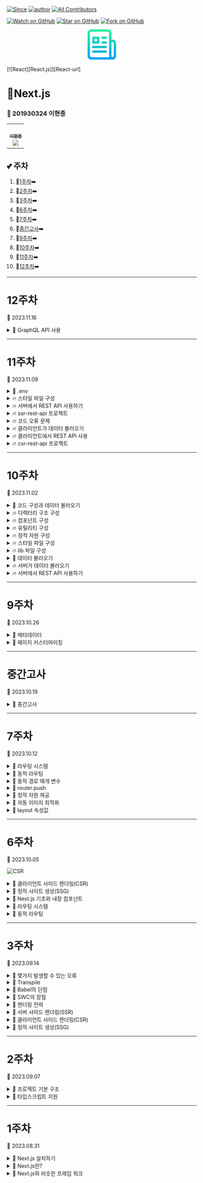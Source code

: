 [![Since](https://img.shields.io/badge/since-2023.08.31-333333.svg?style=flat-square)](https://github.com/Brem0827/Tech-Stack)
[![author](https://img.shields.io/badge/author-Brem0827-0066FF.svg?style=flat-square)](https://github.com/Brem0827/Tech-Stack)
[![All Contributors](https://img.shields.io/badge/all_contributors-2-orange.svg?style=flat-square)](#Tech-Stack)

[![Watch on GitHub](https://img.shields.io/github/watchers/Brem0827/Tech-Stack.svg?style=social)](https://github.com/Brem0827/Tech-Stack/watchers)
[![Star on GitHub](https://img.shields.io/github/stars/Brem0827/Tech-Stack.svg?style=social)](https://github.com/Brem0827/Tech-Stack/stargazers)
[![Fork on GitHub](https://img.shields.io/github/forks/Brem0827/Tech-Stack.svg?style=social)](https://github.com/Brem0827/Tech-Stack/network/members)

<div align="center">
  <a href="https://github.com/othneildrew/Best-README-Template">
    <img src="./image/logo.png" alt="Logo" width="80" height="80">
  </a>
</div>

[![React][React.js]][React-url]

# 🏃Next.js
### 📔 201930324 이현종

<table align="center">
    <tr>
        <td align="center">
	    <a href="https://github.com/Brem0827">
	    	<img src="https://avatars.githubusercontent.com/u/62270266?v=4?s=100" width="100px;" alt=""/>
				<br/>
					<sub>
					<b>이현종</b>
				<br/>
	    	<img src="https://us-central1-progress-markdown.cloudfunctions.net/progress/100"/>
	        </sub>
	    </a>
	</td>
    </tr>
</table>

💕 주차
---
1. 💭[1주차](#1주차)➡️
2. 💭[2주차](#2주차)➡️
3. 💭[3주차](#3주차)➡️
4. 💭[6주차](#6주차)➡️
5. 💭[7주차](#7주차)➡️
6. 💭[중간고사](#중간고사)➡️
7. 💭[9주차](#9주차)➡️
8. 💭[10주차](#10주차)➡️
9. 💭[11주차](#11주차)➡️
10. 💭[12주차](#12주차)➡️

---
# 12주차

🔋 2023.11.16

<details><summary>💬 GraphQL API 사용 </summary>

- GraphQL은 API에서 사용할 수 있는 질의 언어로, REST나 SOAP 같은 방식과는 다른 새로운 관점으로 API 데이터를 다룹니다.

- GraphQL을 사용하면 꼭 필요한 데이터만 불러오도록 지정할 수 있으며 한 번의 요청으로 여러 곳의 데이터를 불러올 수 있습니다.

- 사용할 데이터에 대해 정적이면서도 강력한 타입 시스템을 제공하는 등 여러 가지 장점을 지니고 있습니다.

</details>

---
# 11주차

🔋 2023.11.09

<details><summary>💬 .env </summary>

- .env 파일은 절대 커밋하면 안 됩니다.

- .env 파일에는 중요한 개인 정보가 들어있는 경우가 많기 때문에 버전 관리 시스템 등에 이 파일을 업로드 하지 않아야 합니다.

- 특정 파일이 시스템에 업로드되지 않도록 관리해주는 .gitignore .dockerignore과 같은 파일을 통해 중요한 파일이 배포되거나 커밋되지 않도록 미리 설정해두기 바랍니다.

</details>

<details><summary>🔥 스타일 파일 구성 </summary>

- 스타일 파일은 앱에서 어떤 스타일 관련 기술을 사용하는가에 따라 구성이 달라집니다.

- Emotion, styled-components, JSS와 같은 CSS-in-JS 프레임워크의 경우 컴포넌트별로 스타일 파일을 만듭니다.

- 이렇게 하면 스타일 변경도 쉽습니다.

- 만일 컬러 팔레트, 테마, 미디어 쿼리와 같은 공통 스타일의 경우는 styles/ 디렉토리를 사용합니다.

</details>

<details><summary>🔥 서버에서 REST API 사용하기 </summary>

- REST API를 호출할 때는 퍼블릭 API를 호출할 것인지 아니면 프라이빗 API를 호출할 것 인지를 먼저 알아야 합니다.

- Public API는 어떤 인증이나 권한도 필요 없으며, 누구나 호출할 수 있습니다.

- Private API는 호출 전 반드시 인증과 권한 검사 과정을 거쳐야 합니다.

- 이 밖에 API들도 어떻게 인증과 권한 검사 과정을 거치는지 반드시 확인해야 합니다.

</details>

<details><summary>🔥 ssr-rest-api 프로젝트 </summary>

- Axios 패키지를 추가

- Public API를 호출하여 몇몇 상용자의 이름과 ID를 표시

- 사용자의 이름을 클릭하면 세부 페이지로 이동해서 사용자 정보를 자세히 볼 수 있도록 만듭니다.

- page/indes.js 페이지를 97페이지의 코드처럼 수정합니다.

</details>

<details><summary>🔥 코드 오류 문제 </summary>

- 98페이지까지 코딩을 해도 오류가 나는이유는 몇가지 작업을 더 해줘야 하는데, 교재에 설명이 빠져 있었습니다.

- 사용자 상세 페이지는 pages/users/[username].js 파일을 만들고, 사용자 데이터를 불러오도록 만듭니다.

- 사용자 데이터는 https://localhost:3000/api/04/users/[username]으로 가져올 수 있는데, 여기서 [username]은 가져올 사용자 이름이 있는 경로 매개변수 입니다.

</details>

<details><summary>🔥 클라이언트가 데이터 불러오기 </summary>

- 동적 웹 애플리케이션에서는 클라이언트가 데이터를 불러오는경우가 많습니다.

- 그러나 서버가 데이터를 불러오는 것이 좀 더 안전합니다.

- API 엔드포인트 주소, 매개변수 값, HTTP 헤더, 인증 토큰 값 등 중요한 정보가 외부에 노출되지 않기 때문입니다.

* 브라우저에서 HTTP요청을 보낼 때는 반드시 다음 사항을 지켜야 합니다,

- 믿을 수 있는 곳에만 HTTP요청을 보내야 합니다.

- SSL 인증서를 통해 안전하게 접근할 수 있는 곳의 HTTP API만 사용해야 합니다.

- 브라우저에서 원격 데이터베이스에 직접 연결해서는 안 됩니다.

</details>


<details><summary>🔥 클라이언트에서 REST API 사용 </summary>

- getServerSideProps나 getStaticProps 함수 내에서 REST API를 호출하면 서버가 데이터를 가져오지만, 그 외의 컴포넌트 내에서 데이터를 불러오는 작업은 클라이언트가 실행합니다.

- 클라이언트는 주로 두 가지 시점에 데이터를 불러옵니다.

- 바로 컴포넌트가 마운트 된 후와 특정 이벤트가 발생한 후 입니다.

</details>

<details><summary>🔥 csr-rest-api 프로젝트 </summary>

- 새로운 Next를 만들어 클라이언트가 API를 호출하도록 변경합니다.

- pages/index.js파일을 105페이지 코드와 같이 수정합니다.

- 서버에서 API를 호출할 때와 다른 부분

1. 첫 번째: return 안을 보면 'Loading uses...'문자열만 가지고 있습니다.

- HomePage 컴포넌트의 초기 상태 입니다.

2. 두 번째: 리액트 하이드레이션이 일어난 후에야 사용자 목록을 볼 수 있습니다.

- 클라이언트는 컴포넌트가 마운트된 후에 브라우저의 fetch API를 사용해서 HTTP 요청을 보냅니다.

- 사용자 상세 페이지를 다음 순서대로 만들어 봅니다.

- pages/users/[username].js 파일생성 -> getServerSideProps 함수 만들기 -> 경로 매개변수[username]과 .env 인증 토큰 값 가져오기

* 이 코드의 문제점

1. 교차 출처 리소스 공유(CORS)는 브라우저에서 제공하는 보안 기능으로, 서로 다른 도메인에 API 요청을 보낼 때 발생할 수 있는 여러 가지 보안 위험을 제어합니다. -> 서버에서 데이터를 불러오는 경우 이런 문제는 발생하지 않습니다.

- 지금은 로컬에서 실행되기 때문에 CORS문제가 발생하지 않는 것 입니다.

- 원격 서버에서 데이터를 가져오는 경우 CORS 문제가 쉽게 발생합니다.

2. 클라이언트에서 인증 토큰을 노출한다는 점 입니다.

- Network 탭을 보면 특정 엔드포인트로 보낸 HTTP 요청을 볼 수 있습니다.

- 이 요청의 헤더를 보면 평문으로된 인증 토큰 값을 확인할 수 있습니다.

</details>

---
# 10주차

🔋 2023.11.02

<details><summary>💬 코드 구성과 데이터 불러오기 </summary>

- 아토믹 디자인 원칙에 따른 컴포넌트 구성

- 유틸리티 구성

- 정적 자원 구성

- 스타일 파일 구성

- lib 파일 구성

- 서버에서 REST API를 사용하는 방법

- 클라이언트에서 REST API를 사용하는 방법

- 클라이언트 및 서버에서 Apollo를 이용하여 GraphQL API를 사용하는 방법

</details>

<details><summary>🔥 디렉터리 구조 구성 </summary>

- Next.js에서는 특정 파일과 디렉터리가 지정된 위치에 있어야 합니다.

- _app.js나 _document.js 파일, pages/와 public/ 디렉터리 등이 그렇습니다.

- node_modules/: Next.js 프로젝트의 의존성 패키지를 설치하는 디렉터리

- pages/: 웹 애플리케이션의 페이지 파일을 저장하고 라우팅 시스템을 만드는 디렉터리

- public/: 컴파일된 CSS 및 자바스크립트 파일, 이미지, 아이콘 등의 정적 자원을 저장하고 제공하는 디렉터리

- styles/: 스타일링 포맷(CSS, SASS, LESS 등)과 관계없이 스타일링 모듈을 저장하는 디렉터리

</details>

<details><summary>🔥 컴포넌트 구성 </summary>

- 컴포넌트들을 세 가지로 분류하고 각 컴포넌트와 관련된 스타일 및 테스트 파일을 같은 곳에 두어야 합니다.

- 코드를 더 효율적으로 구성하기 위해 아토믹 디자인 원칙에 따라 각 컴포넌트를 서로 다른 수준의 디렉터리에 둡니다.

- 여기서는 컴포넌트를 다음과 같이 네 가지 종류로 나눕니다.

# atoms

- 코드에서 사용되는 가장 기본적인 컴포넌트들 입니다.

- button, input, p와 같은 표준 HTML 요소를 감싸는 용도로 사용되거나, 애니메이션 또는 컬러 팔레트 등과 같은 용도로 사용되는 컴포넌트를 이곳에 저장합니다.

# molecules

- atoms에 속한 컴포넌트 여러 개를 조합하여 좀 더 복잡한 구조를 만드는 컴포넌트들입니다.

- 유틸리티 기능들은 많이 사용되지 않습니다.

# organisms

- molecules와 atoms를 섞어서 더 복잡한 구조의 컴포넌트를 만듭니다.

# templates

- 일종의 페이지 스켈레톤으로, 어디에 organisms, atom, molecules를 배치할지 결정해서 사용자가 접근할 수 있는 페이지를 만듭니다.

</details>

<details><summary>🔥 유틸리티 구성 </summary>

- 컴포넌트를 만들지 않는 코드 파일도 있습니다.

- 이런 파일을 흔히 유틸리티 스크립트라고 하며, 다양한 목적으로 사용할 수 있습니다.

- 유틸리티 함수는 utility/ 디렉터리 아래에 저장하고, 함수 각각을 목적에 맞게 서로 다른 파일로 구분하는 것이 좋습니다.

- 유틸리티 함수들을 각각의 목적에 맞게 서로 다른 파일로 구분할 수 잇습니다.

- 이렇게 하면 개발할 때 필요한 유틸리티 함수를 불러와서 사용하기도 쉽습니다.

</details>

<details><summary>🔥 정적 자원 구성 </summary>

- Next.js에서는 정적 파일을 쉽게 제공할 수 있습니다.

- 제공할 파일을 public/ 디렉터리 아래에 두면 나머지는 프레임워크가 알아서 해주기 때문입니다.

- icons/ 디렉터리는 주로 웹 앱 매니페스트 아이콘을 제공할 용도로 사용됩니다.

- 웹 앱 매니페스트는 JSON 파일로, 앱의 이름이나 모바일 기기에 앱을 설치할 때 표시할 아이콘과 같이 프로그레시브 웹 앱에 관한 유용한 정보를 가지고 있습니다.

- 일반적인 웹 사이트에서는 다음과 같은 정적 자원을 사용합니다.

* 이미지

* 컴파일한 자바스크립트 파일

* 컴파일한 CSS 파일

* 아이콘(favicon 및 웹 앱 아이콘)

* manifest.json, robot.txt등의 정적 파일

</details>

<details><summary>🔥 스타일 파일 구성 </summary>

- 스타일 파일은 Next.js 애플리케이션에서 어떤 스타일 관련 기술을 사용하는가에 따라 그 구성이 달라집니다.

- CSS-in-JS 프레임워크의 경우 컴포넌트별로 스타일 파일을 만듭니다. 그래서 스타일을 변경하기도 쉽습니다.

</details>

<details><summary>🔥 lib 파일 구성 </summary>

- lib 파일은 서드파티 라이브러리를 감싸는 스크립트를 지칭하는 말입니다.

- 유틸리티 스크립트는 범용이기 때문에 컴포넌트나 라이브러리에서 가져다 쓸 수 있지만 lib 파일은 특정 라이브러리에 특화된 것입니다.

</details>

<details><summary>💬 데이터 불러오기 </summary>

- Next.js에서는 클라이언트와 서버 모두에서 데이터를 불러올 수 있습니다.

- 서버는 두 가지 상황에서 데이터를 불러올 수 있습니다.

- 정적 페이지를 만들 때 getStaticProps 함수를 사용해서 빌드 시점에 데이터를 불러올 수 있으며 서버가 페이지를 렌더링할때 getServerSideProps를 통해 실행 도중 데이터를 불러올 수도 있습니다.

- 애플리케이션은 데이터베이스, 검색 엔진, 외부 API, 파일시스템 등과 같이 수많은 외부 소스에서 데이터를 가져올 수 있습니다.

</details>

<details><summary>🔥 서버가 데이터 불러오기 </summary>

- Next.js에서는 서버가 내장 getStaticProps와 getServerSideProps 함수를 사용해서 데이터를 불러올 수 있습니다.

- Node.js는 웹 브라우저와 달리 자바스크립트 fetch API를 제공하지 않기 때문에 서버에서는 두 가지 방법으로 HTTP 요청을 만들고 처리할 수 있습니다.

- Node.js의 내장 HTTP 라이브러리를 사용할 수 있습니다.

- HTTP 클라이언트 라이브러리를 사용할 수 있습니다.

</details>

<details><summary>🔥 서버에서 REST API 사용하기 </summary>

- REST API를 호출할 때는 퍼블릭 API를 호출할 것인지 아니면 프라이빗 API를 호출할 것 인지를 먼저 알아야 합니다.

</details>

---
# 9주차

🔋 2023.10.26

<details><summary>💬 메타데이터 </summary>

- 페이스북의 오픈 그래프처럼 공유 자료를 카드 형태로 보내려면 몇가지 메타데이터를 추가해야 합니다.

- Next.js에서는 내장 Head 컴포넌트를 제공하여 이런 메타 데이터를 쉽게 다를 수 있습니다.

- 어떤 컴포넌트에서든 HTML 페이지의 <Head> 내부 데이터를 변경, 추가, 삭제 할 수 있습니다.

</details>

<details><summary>💬 페이지 커스터마이징 </summary>

- HTML을 클라이언트에 보내기 전에 특정 작업을 처리해야 하는 경우는 pages/ 디렉토리 안에 있는 _app.js와 _document.js 페이지를 이용합니다.

## _app.js

## _document.js

- Next 페이지에서는 <html>, <head>, <body>와 같은 기본적인 HTML 태그를 정의 할 필요가 없습니다.

- Head 컴포넌트에서 이 태그를 제공하고 있습니다.

- pages/_document.js 파일로 기능을 확장할 수 있습니다.

- NextScript는 리액트 하이드레이션과 같은 작업을 처리할 수 있는 커스텀 스크립트가 위치하는 곳 입니다.

- document.js는 페이지를 수정할 때 이 네가지를 반드시 불러와야 합니다.

</details>


---
# 중간고사

🔋 2023.10.19

<details><summary>💬 중간고사 </summary>

- 50분동안 시험 (1~2반 동시 시험)

- ChatGPT & 메신저 금지 (F처리)

- 코드 동작 하지않아도 작성 (부분점수 O)

- 오류 발생시 어떤 오류가 나는지 작성 및 해결방안 작성 (가점 O)

- 주석 작성 (가점 O)

- 배운 내용 중 출제

- 리액트 응용 가능성 다수

</details>

---
# 7주차

🔋 2023.10.12

<details><summary>💬 라우팅 시스템 </summary>

- React의 React Router, Reach Router 등은 클라이언트 라우팅만 구현할 수 있습니다.

- Next는 파일시스템 기반 페이지와 라우팅을 합니다.

- 페이지는 /pages 디렉토리 안의 *.js *.jsx *.ts *.tsx 파일에서 export한 React 컴포넌트 입니다.

* 일반적인 경로

- pages/index.js
-> localhost:3000/

- pages/blog/index.js
-> localhost:3000/blog

* 중첩라우팅

- pages/blog/first-post.js
-> localhost:3000/blog/first-post

- pages/dashboard/settings/username.js
-> localhost:3000/dashboard/settings/username

</details>

<details><summary>💬 동적 라우팅 </summary>

- /pages/posts/[slug].js 파일을 생성하고 다음과 같이 useRouter를 사용하면 파라미터를 사용할 수 있습니다.

- 대괄호는 반드시 사용해야 하고, slug는 pid, category 등 원하는 것을 넣으면 됩니다.

- useRouter 훅을 통해 해당 router 정보를 불러오거나, router.query 내에 설정한 변수와 변수 값을 확인 할 수있습니다.

- 동적인 라우팅 규칙을 만들려면 [slug].js 파일이 필요합니다.

- [slug].js는 매개 변수로 사용되며, 주소창에서 입력하는 값을 모두 받을 수 있습니다.

- 동적 라우팅 규칙을 중첩할 수도 있습니다.

- getServerSideProps와 getStaticProps 함수는 반드시 객체를 반환해야 합니다.

- 함수가 반환한 값을 페이지에서 사용할 때는 함수가 반환한 객체의 props 속성 값을 사용해야 합니다.

```tsx

impoer { useRouter } from 'next/router'

export default function Posts() {
  const router = useRouter();
  const { pid } = router.query;
  return <p>Post: {pid}</p>;
}

```

</details>

<details><summary>💬 동적 경로 매개 변수 </summary>

```js

<Link href='/blog/2023-10-12/happy-new-year'>Read post</Link>
<Link href='/blog/2023-10-12/match-update'>Read post</Link>
<Link href='/blog/2023-10-12/i-love-nextjs'>Read post</Link>

```

```js

<Link
  ref={{
    pathname: '/blog/[date]/[slug]'
    query: {
      date: '2023-10-12'
      slug: 'daelim'
      foo: 'bar'
    }
  }}
  >
  Read post
  </Link>

```

</details>

<details><summary>💬 router.push </summary>

- Link 컴포넌트 대신 useRouter Hook을 사용해서 다른 페이지로 이동할 수 있습니다.

- 로그인을 한 사용자만 접근할 수 있는 페이지를 위한 useAuth라는 훅이 있다고 가정합시다.

- 사용자가 로그인 하지 않았다면 useRouter 훅을 사용해서 로그인 페이지로 이동시킵니다.

- router.push 메서드를 사용해서 로그인 페이지로 이동

- Link 컴포넌트와는 다르게 연결된 페이지를 미리 불러오지 못합니다.

- 클라이언트에서 네비게이션 구현에 router.push를 사용하는 것은 추천하지 않습니다.

</details>

<details><summary>💬 정적 자원 제공 </summary>

- 정적 자원은 미지미, 폰트, 아이콘, 컴파일한 CSS 또는 JS 파일과 같이 동적으로 변하지 않는 모든 종류의 파일을 의미합니다.

- 이러한 정적 자원은 /public 디렉터리 안에 저장하는 방식으로 클라이언트에 쉽게 제공합니다.

- 정적 자원중 이미지 파일은 SEO에 많은 영향을 미칩니다.

- 불러오는데 많은 시간이 걸리고, 불러온 후에도 이미지 주변의 레이아웃이 변경되는 등 UX 관점에서 좋지 않은 영향을 줍니다.

- 이를 누적 레이아웃 이동 이라고 합니다.

- Image 컴포넌트를 사용해서 이와 같은 CLS 문제를 해결합니다.

</details>

<details><summary>💬 자동 이미지 최적화 </summary>

- Next.js 10부터는 Image 컴포넌트를 사용해서 이미지를 자동으로 최적화 할 수 있습니다.

- Next.js가 이 기능을 제공하기 전에는 외부 도구를 사용해서 모든 이미지를 최적화 하고 HTML의 모든 <img> 태그에 복잡한 srcset 속성값을 지정해서 화면 크기별로 이미지를 조정했습니다.

- 이미지 최적화 기능을 사용하면 이미지를 Webp와 같은 최신 이미지 포맷으로 제공할 수 있습니다.

- 최신 포맥을 지원하지 않는 브라우저의 경우에는 png나 jpeg와 같은 예전 이미지 포맷도 제공합니다.

- 필요한 경우 이미지 크기를 조정할 수도 있습니다.

- 특히 클라이언트가 이미지를 요구할 때 최적화 작업을 한다는 장점이 있습니다.

- 따라서 Unplash나 Pexel과 같은 외부 미이지 서비스로 이미지를 제공할 수 있습니다.

```js

module.exports = {
  images: {
    domains: ['images.unsplash.com']
  }
}

```

</details>

<details><summary>💬 layout 속성값 </summary>

- fixed : 이미지의 크기를 지정하면 화면의 크기와 상관 없이 이미지 크기를 유지합니다.

- responsive : HTML img 태그와 같습니다. 이미지 크기를 지정하면 더 크거나 작은 화면에서도 이미지 크기를 조절하지 않고 지정한 대로 유지합니다.

- intrinsic : fixed와 responsive를 절반씩 수용합니다. 크기가 작은 화면에서는 이미지 크기를 조절하지만 이미지 보다 큰 화면에서는 이미지 크기를 조절하지 않습니다.

- fill : 부모 요소의 가로와 세로 크기에 따라 이미지를 늘립니다. layout에 fill을 지정한 경우 width와 height 속성값을 함께 지정할 수 없습니다. fill을 사용하는 것과 width / height 속성을 지정하는 것중 하나만 가능합니다.

</details>

---
# 6주차

🔋 2023.10.05

![CSR](https://miro.medium.com/max/1400/0*IFMD2NrLWG7U-Ve5.png)

<details><summary>💬 클라이언트 사이드 렌더링(CSR) </summary>

- 표준 리액트 앱은 서버에서 자바스크립트 번들을 클라이언트로 전송한 다음 렌더링을 시작합니다.

- `create-react-app (CRA)`을 사용해봤다면 웹 앱이 렌더링을 시작하기 전에 웹 브라우저 화면이 텅텅 비어 있는 것을 본 적이 있을겁니다.

- 서버가 웹 애플리케이션이 필요로 하는 스크립트와 스타일만 포함된 기본 HTML 마크업만 전송하기 때문입니다.

- 실제 렌더링은 클라이언트로 전송한 웹 애플리케이션에서 이루어집니다.

*네이티브 애플리케이션처럼 느껴지는 웹 애플리케이션*

- 전체 자바스크립트 번들을 다운로드 한다는 것은 웹 애플리케이션이 렌더링 할 모든 페이지가 이미 브라우저에 다운로드 되어 있다는 뜻 입니다.

- 다른 페이지로 이동하면 서버에서 그 페이지에 해당하는 새로운 콘텐츠를 다운로드 하지 않고 그냥 페이지의 콘텐츠를 새로운 것으로 바꿉니다.

*쉬운 페이지 전환*

- 클라이언트에서 네비게이션은 브라우저 화면을 새로 고칠 필요 없이 다른 페이지로의 이동을 가능하게 만듭니다.

- 그래서 페이지 간 전환에 멋진 효과를 쉽게 넣을 수 있습니다.

*지연된 로딩과 성능*

- CSR을 사용하면 웹 앱에서는 최소로 필요한 HTML 마크업만 렌더링합니다.

- 사용자가 버튼을 클릭하면 보이는 모달의 경우 실제 HTML 페이지에서는 HTML 마크업으로 존재하지않습니다.

*서버 부하 감소*

- 전체 렌더링 과정이 브라우저에서 일어나기 때문에 서버가 할 일이라고는 아주 간단한 HTML페이지를 클라이언트에 전송하는 것 뿐입니다.

- 서버리스 환경에서 웹 앱을 제공할 수도 있습니다.

*서버리스*

- 개발자가 서버를 관리할 필요 없이 애플리케이션을 빌드하고 실행할 수 있도록 하는 클라우드 네이티브 개발 모델입니다.

## React.useEffect 훅

- 최근 리액트는 함수형 컴포넌트 사용을 강조하고 있으며, componentDidMount 대신 React.useEffect 훅을 사용해도 똑같은 기능을 구현할 수 있습니다.

## process.browser 변수

- 서버에서 렌더링할 때 브라우저 전용 API로 인한 문제를 다른 방법으로 해결 할 수도 있습니다.

- process.browser 값에 따라서 스크립트와 컴포넌트를 조건별로 실행하는 것입니다.

# 동적 컴포넌트 로딩

- `Next.js`는 리액트가 제공하지 않는 기능을 내장 컴포넌트와 유틸리티 함수 형태로 제공합니다.

- dynamic 함수로도 똑같이 동작하게 할 수있습니다.

- CSR은 동적 웹 페이지를 만들 때 SSR보다 더 좋은 선택이 될 수 있습니다.

- 검색 엔진에 노출 될 필요가 없는 페이지를 만드는 경우에는 웹 애플리케이션의 자바스크립트 코드를 먼저 다운로드 한 다음 클라이언트에서 필요한 데이터를 직접 가져가도록 만듭니다.

- 이렇게 하면 서버 부하를 줄이고 애플리케이션을 더 쉽게 확장할 수 있습니다.

</details>

<details><summary>💬 정적 사이트 생성(SSG) </summary>

- SSG는 일부 또는 전체 페이지를 빌드 시점에 미리 렌더링합니다.

- 웹 애플리케이션을 빌드할 때 내용이 거의 변하지 않는 페이지는 정적 페이지로 만들어서 제공하는 것이 더 좋습니다.

- 한 가지 문제점은 일단 웹 페이지를 만들고 나면 다음 배포 전까지 내용이 변하지 않는다는 것 입니다.

- 조금이라도 수정하려면 필요한 데이터를 가져와서 수정하고 다시 생성하는 과정을 반복해야 합니다.

- Next.js는 이런 페이지를 빌드 과정에서 정적 페이지로 미리 렌더링 해서 HTML 마크업 형태로 제공합니다.

- 리액트 하이드레이션 덕분에 이런 정적 페이지에서도 여전히 사용자와 웹 페이지 간의 상호 작용이 가능합니다.

- 만일 데이터가 자주 변하지 않는다면 SSG와 ISR을 사용해서 데이터를 10분동안 캐싱할 수 있습니다.

# 쉬운 확장

- 정적 페이지는 단순 HTML 파일이므로 CDN을 통해 파일을 제공하거나 캐시에 저장하기 쉽습니다.

- 직접 웹 서버에서 웹 애플리케이션을 제공하는 경우에도 정적 페이지는 별도의 연산 없이 정적 자원 형태로 제공되기 때문에 서버에 부하를 거의 주지 않습니다.

# 뛰어난 성능

- 빌드 시점에 HTMl 페이지를 미리 렌더링 하기 때문에 페이지를 요청해도 클라이언트나 서버가 무언가를 처리 할 필요가 없습니다.

- 웹 서버는 정적 파일을 보내기만 하고 클라이언트 브라우저는 파일을 받아서 표시만 하면 됩니다.

- 서버 쪽에 데이터를 요구하지도 않습니다.

# 더 안전한 API 요청

- 페이지 렌더링을 위해 웹 서버가 민감하고 중요한 데이터를 클라이언트로 보낼 필요가 없습니다.

- 외부 API를 호출하거나, 데이터베이스에 접근 하거나, 보호해야 할 데이터에 접근 할 일이 없습니다.

- 필요한 모든 정보가 빌드 시점에 미리 페이지로 렌더링 되어있기 때문입니다.

## SSG 사용 이유

- SEO: 검색 엔진 최적화는 크롤러가 페이지를 쉽게 인덱싱 할 수 있도록 하기 때문에 SSG를 수행하는 최고의 이점 중 하나입니다.

- 속도: 짐작할 수 있듯이 브라우저가 사전에 많은 처리를 하지 않아도 되기 때문에 HTML 페이지를 제공하는 것이 사용자에게 훨씬 더 빠른 속도를 제공합니다. 사전 렌더링을 통해 브라우저는 HTML을 쉽게 가져와 바로 렌더링 할 수 있습니다.

- CDN을 사용한 캐싱: HTML 페이지를 구축해놓으면, CDN 캐싱이 매력을 발휘할 수 있습니다. 페이지는 글로벌하게 사용자에게 더 가까이 저장되므로 훨씬 빠르게 엑세스할 수 있습니다. 모든 요청은 서버가 페이지를 렌더링할 때까지 기다릴 필요가 없으며 CDN에서 페이지를 수신하기만 하면 되기 때문에 계산 리소스와 비용을 절약할 수 있습니다.

</details>

<details><summary>💬 Next.js 기초와 내장 컴포넌트 </summary>

- Next는 서버사이드 렌더링 외에도 많은 내장 컴포넌트와 함수를 제공합니다.

- 3장에서 학습할 내용

1. 클라이언트와 서버에서의 라우팅 시스템 작동방식

2. 페이지 간 이동 최적화

3. Next.js가 정적 자원을 제공하는 방법

4. 자동 이미지 최적화와 새로운 Image 컴포넌트를 사용한 이미지 제공 최적화 기법

5. 컴포넌트에서 HTML 메타데이터를 처리하는 방법

6. _app.js와 _document.js 파일 내용 및 커스터마이징 방법

</details>

<details><summary>💬 라우팅 시스템 </summary>

- React의 React Router, Reach Router 등은 클라이언트 라우팅만 구현할 수 있습니다.

- Next는 파일시스템 기반 페이지와 라우팅을 합니다.

- 페이지는 /pages 디렉토리 안의 *.js *.jsx *.ts *.tsx 파일에서 export한 React 컴포넌트 입니다.

* 일반적인 경로

- pages/index.js
-> localhost:3000/

- pages/blog/index.js
-> localhost:3000/blog

* 중첩라우팅

- pages/blog/first-post.js
-> localhost:3000/blog/first-post

- pages/dashboard/settings/username.js
-> localhost:3000/dashboard/settings/username

</details>

<details><summary>💬 동적 라우팅 </summary>

- /pages/posts/[slug].js 파일을 생성하고 다음과 같이 useRouter를 사용하면 파라미터를 사용할 수 있습니다.

- 대괄호는 반드시 사용해야 하고, slug는 pid, category 등 원하는 것을 넣으면 됩니다.

- useRouter 훅을 통해 해당 router 정보를 불러오거나, router.query 내에 설정한 변수와 변수 값을 확인 할 수있습니다.

```tsx

impoer { useRouter } from 'next/router'

export default function Posts() {
  const router = useRouter();
  const { pid } = router.query;
  return <p>Post: {pid}</p>;
}

```

</details>

---
# 3주차

🔋 2023.09.14

<details><summary>💬 몇가지 발생할 수 있는 오류 </summary>

- 처음 Next 프로젝트 생성시 오류로 생성이 안될수도 있음

* 이는 CRA가 설치되어 있지 않아서 생기는 현상

* 이럴 경우에는 create-react-app을 Global로 설치

`npm i -g create-react-app`

`npx create-next-app`

- Next.js 12 이후 babel을 지원하지 않게 되었습니다.

- 이제는 SWC로 그 기능이 대체되었으므로, 최신환경에서 babel 설정을 하게되면 오류가 발생

- 만일 SWC를 사용하고 싶다면 다음과 같이 12 혹은 최신 버전의 Next 프로젝트를 생성해주면 자동으로 설정

`npx create-next-app@12`

`npx create-next-app@latest`

</details>

<details><summary>💬 Transpile </summary>

- babel은 ECMAScript와 같은 자바스크립트 최신 버전이나, TypeScript를 이전 버전의 코드로 변환시켜주는 Transpile 도구입니다.

- 개발자가 작성한 코드 -> Parse -> Transform -> Generate -> 이전 버전의 코드

- babel의 parse는 자바스크립트를 컴퓨터가 이해할 수 있는 코드 구조인 Abstract Syntax Tree(AST)로 변환해주는 역할을 수행합니다.

- babel의 traverse 모듈은 전체 트리 상태를 유지하며 노드 교체, 제거, 추가를 담당합니다.

- 마지막 generator가 수정된 AST를 일반 코드로 변환 해 주게 됩니다.

- SWC도 babel과 같은 자바스크립트 트랜스 컴파일러 입니다.

- Next 12 이후 부터 babel에서 SWC로 교체 되었습니다.

- SWC는 Rust로 작성되어 있어 babel에 비해 속도가 훨씬 빠릅니다.

</details>

<details><summary>💬 Babel의 단점 </summary>

- babel로 변환된 코드를 이해하기 어렵다.

- 원 코드에 비해 변환 코드의 길이가 늘어난다.

- 변환에 시간이 많이 걸린다.

</details>

<details><summary>💬 SWC의 장점 </summary>

- Next 12 이후 별도의 설정 없이 SWC를 사용할 수 있다.

- Next.js에 내장되어 있다.

- Rust의 WASM 지원으로 어떤 종류의 플랫폼에서도 Next.js를 개발 할 수 있다.

- 변환시간이 빠르다.

- 커뮤니티가 빠르게 성장하고 있어 도움 받기가 쉽다.

</details>

<details><summary>💬 렌더링 전략 </summary>

- 렌더링 전략이란 웹  페이지 또는 웹 애플리케이션을 웹 브라우저에 제공하는 방법을 의미합니다.

- Gatsby와 같은 프레임워크는 정적으로 생성한 페이지를 제공하기에 안성맞춤입니다.

- 다른 프레임워크들은 서버에서 렌더링한 페이지를 만들고 제공하기에 좋습니다.

- Next.js에서는 이 모든 방법을 완전히 새로운 수준으로 제공합니다.

- 어떤 페이지는 빌드 시점에 정적으로 생성하고, 어떤 페이지는 실행 시점에 동적으로 생성할지 쉽게 정할 수 있습니다.

- 또한 특정 페이지에 대한 요청이 있을 때마다 페이지를 다시 생성할 수도 있습니다.

- 그리고 반드시 클라이언트에서 렌더링해야 할 컴포넌트도 지정할 수 있어서 개발이 쉽습니다.

</details>

<details><summary>💬 서버 사이드 렌더링(SSR) </summary>

- `서버 사이드 렌더링`이 생소할 수도 있지만 사실 SSR은 웹 페이지를 제공하는 가장 흔한 방법입니다. 

- `APM`을 이용하는 일반적인 웹 페이지 생성이라고 보면 됩니다.

- PHP, 루비, 파이썬과 같은 언어의 경우에는 HTML 페이지를 웹 브라우저로 전송하기 전에 서버에서 전부 렌더링 합니다.

- 해당 페이지의 모든 자바스크립트 코드가 적재되면 동적으로 페이지 내용을 렌더링합니다.

- 서버에서 렌더링한 페이지에 스크립트 코드를 집어 넣어서 나중에 웹 페이지를 동적으로 처리할 수도 있는데 이를 `하이드레이션` 이라고 합니다.

- 리액트 하이드레이션 덕분에 이 상태에서 웹 앱은 `싱글 페이지 애플리케이션` 처럼 작동할 수 있습니다.

- `클라이언트 사이드 렌더링`과 SSR의 장점을 모두 가지는 것이죠

- *더 안전한 웹 애플리케이션*

- 페이지를 서버에서 렌더링 한다는 것은 쿠키 관리, 주요 API, 데이터 검증 등과 같은 작업을 서버에서 처리한다는 뜻이며, 중요한 데이터를 클라이언트에 노출할 필요가 없기 때문에 더 안전합니다.

- *더 뛰어난 웹 사이트 호환성*

- 클라이언트 환경이 자바스크립트를 사용하지 못하거나 오래된 브라우저를 사용하더라도 웹 페이지를 제공할 수 있습니다.

- *더 뛰어난 SEO*

- 클라이언트에서 서버가 렌더링한 HTML 콘텐츠를 받기 때문에 봇이나 웹 크롤러 같은 검색 엔진 웹 문서 수집기가 페이지를 렌더링 할 필요가 없습니다.

- 그 결과로 웹 애플리케이션의 SEO 점수가 높아집니다.

```tsx

function IndexPage() {
  return <div>This is the index page.</div>
}

```

```tsx

export async function getServerSideProps() {
  const useRequest = await fetch('https://api.github.com/repos/vercel/next.js');
  const userData = await userRequest.json();

  return{
    props: {
      user: userData,
    },
  };
}

function IndexPage(props) {
  return <div>Welcome, {props.user.name}!</div>
}

export default IndexPage;

```

- SSR을 사용하면 클라이언트가 요청할 때마다 페이지를 다시 렌더링 할 수 있는 서버가 필요합니다.

- 웹 앱을 서버에 배포한다면 다른 방식보다 SSR 애플리케이션이 더 많은 자원을 소모하고 더 많은 부하를 보이며 유지 보수 비용도 증가합니다.

- SSR을 사용할 경우 페이지에 대한 요청을 처리하는 시간이 길어진다는 점도 알아두어야 합니다.

- 페이지가 외부 API 또는 데이터 소스에 접근해야 한다면 해당 페이지를 렌더링할 때마다 API나 데이터 소스를 다시 요청하게 됩니다.

- 서버에서 렌더링한 페이지 간의 이동은 클라이언트에서 렌더링한 페이지 혹은 정적으로 생성한 페이지 간의 이동보다 느립니다.

- 항상 염두해 둘 점은 Next.js가 기본적으로 빌드 시점에 정적으로 페이지를 만든다는 점 입니다.

- SSR은 이점이 많지만 주의해야 할 점도 있습니다.

- 브라우저 전용 API를 사용해야 하는 컴포넌트가 있다면 해당 컴포넌트를 반드시 브라우저에서 렌더링하도록 명시적으로 지정해야 합니다.

- Next.js는 페이지를 기본적으로 서버에서 렌더링하기 때문에 window, document와 같은 객체나 API를 제공하지 않습니다.

- 이런 부분에서는 CSR이 필요합니다.

</details>

<details><summary>💬 클라이언트 사이드 렌더링(CSR) </summary>

- 표준 리액트 앱은 서버에서 자바스크립트 번들을 클라이언트로 전송한 다음 렌더링을 시작합니다.

- `create-react-app (CRA)`을 사용해봤다면 웹 앱이 렌더링을 시작하기 전에 웹 브라우저 화면이 텅텅 비어 있는 것을 본 적이 있을겁니다.

- 서버가 웹 애플리케이션이 필요로 하는 스크립트와 스타일만 포함된 기본 HTML 마크업만 전송하기 때문입니다.

- 실제 렌더링은 클라이언트로 전송한 웹 애플리케이션에서 이루어집니다.

*네이티브 애플리케이션처럼 느껴지는 웹 애플리케이션*

- 전체 자바스크립트 번들을 다운로드 한다는 것은 웹 애플리케이션이 렌더링 할 모든 페이지가 이미 브라우저에 다운로드 되어 있다는 뜻 입니다.

- 다른 페이지로 이동하면 서버에서 그 페이지에 해당하는 새로운 콘텐츠를 다운로드 하지 않고 그냥 페이지의 콘텐츠를 새로운 것으로 바꿉니다.

*쉬운 페이지 전환*

- 클라이언트에서 네비게이션은 브라우저 화면을 새로 고칠 필요 없이 다른 페이지로의 이동을 가능하게 만듭니다.

- 그래서 페이지 간 전환에 멋진 효과를 쉽게 넣을 수 있습니다.

*지연된 로딩과 성능*

- CSR을 사용하면 웹 앱에서는 최소로 필요한 HTML 마크업만 렌더링합니다.

- 사용자가 버튼을 클릭하면 보이는 모달의 경우 실제 HTML 페이지에서는 HTML 마크업으로 존재하지않습니다.

*서버 부하 감소*

- 전체 렌더링 과정이 브라우저에서 일어나기 때문에 서버가 할 일이라고는 아주 간단한 HTML페이지를 클라이언트에 전송하는 것 뿐입니다.

- 서버리스 환경에서 웹 앱을 제공할 수도 있습니다.

*서버리스*

- 개발자가 서버를 관리할 필요 없이 애플리케이션을 빌드하고 실행할 수 있도록 하는 클라우드 네이티브 개발 모델입니다.

## React.useEffect 훅

- 최근 리액트는 함수형 컴포넌트 사용을 강조하고 있으며, componentDidMount 대신 React.useEffect 훅을 사용해도 똑같은 기능을 구현할 수 있습니다.

## process.browser 변수

- 서버에서 렌더링할 때 브라우저 전용 API로 인한 문제를 다른 방법으로 해결 할 수도 있습니다.

- process.browser 값에 따라서 스크립트와 컴포넌트를 조건별로 실행하는 것입니다.

# 동적 컴포넌트 로딩

- `Next.js`는 리액트가 제공하지 않는 기능을 내장 컴포넌트와 유틸리티 함수 형태로 제공합니다.

- dynamic 함수로도 똑같이 동작하게 할 수있습니다.

- CSR은 동적 웹 페이지를 만들 때 SSR보다 더 좋은 선택이 될 수 있습니다.

- 검색 엔진에 노출 될 필요가 없는 페이지를 만드는 경우에는 웹 애플리케이션의 자바스크립트 코드를 먼저 다운로드 한 다음 클라이언트에서 필요한 데이터를 직접 가져가도록 만듭니다.

- 이렇게 하면 서버 부하를 줄이고 애플리케이션을 더 쉽게 확장할 수 있습니다.

</details>

<details><summary>💬 정적 사이트 생성(SSG) </summary>

- SSG는 일부 또는 전체 페이지를 빌드 시점에 미리 렌더링합니다.

- 웹 애플리케이션을 빌드할 때 내용이 거의 변하지 않는 페이지는 정적 페이지로 만들어서 제공하는 것이 더 좋습니다.

- Next.js는 이런 페이지를 빌드 과정에서 정적 페이지로 미리 렌더링 해서 HTML 마크업 형태로 제공합니다.

- 리액트 하이드레이션 덕분에 이런 정적 페이지에서도 여전히 사용자와 웹 페이지 간의 상호 작용이 가능합니다.

# 쉬운 확장

- 정적 페이지는 단순 HTML 파일이므로 CDN을 통해 파일을 제공하거나 캐시에 저장하기 쉽습니다.

- 직접 웹 서버에서 웹 애플리케이션을 제공하는 경우에도 정적 페이지는 별도의 연산 없이 정적 자원 형태로 제공되기 때문에 서버에 부하를 거의 주지 않습니다.

# 뛰어난 성능

- 

</details>

---
# 2주차

🔋 2023.09.07

<details><summary>💬 프로젝트 기본 구조 </summary>

- Next.js는 네비게이션을 구현할 때 react-router와 같은 라이브러리를 사용하지 않고, page/ 디렉토리를 사용합니다.

- pages/ 디렉토리 안의 모든 js 파일은 public 페이지가 됩니다.

- pages/ 의 index.js 파일을 복사해서, about.js로 이름을 바꾸면, ~~ 으로 접속할 수 있습니다.

- public/ 디렉토리에는 웹 사이트의 모든 퍼블릭 페이지와 정적 콘텐츠가 있습니다.

- styles/ 디렉토리에는 앱에서 사용하는 스타일시트를 넣습니다.

- 용도가 정해져 있는 디렉토리는 pages/와 public/ 뿐입니다.

- 나머지 디렉토리는 필요에 따라서 다른 목적으로 사용하거나 삭제해도 됩니다.

</details>

<details><summary>💬 타입스크립트 지원 </summary>

- Next.js는 타입스크립트로 작성된 프레임워크라서 태생적으로 고품질의 타입 정의를 지원합니다.

- tsconfig.json 파일은 아무 내용도 없는 빈 파일이지만 패키지들을 설치하고 나면 Next.js는 기본 설정 내용을 이 파일에 기록합니다.

- 필요한 경우 이 파일의 내용을 수정해서 타입스크립트 설정을 바꿀수 있지만 Next.js가 바벨의 `@babel/plugin-transform-typescript`를 사용하여 설정 파일을 관리하기 때문에 다음 주의사항을 숙지해야 합니다.

`@babel/plugin-transform-typescript 플러그인은 타입스크립트에서 자주 사용하는 const enum을 지원하지 않습니다. const enum을 사용하고 싶다면 바벨 설정에 babel-plugin-const-enum을 추가해야 합니다.`

`export =와 import = 구문은 사용할 수 없습니다. 두 가지 모두 ECMAScript 코드로 컴파일할 수 없기 때문입니다. babel-plugin-replacets-export-assignment를 설치하거나 import x, {y} from 'same-package' 또는 export default x와 같은 올바른 ECMAScript 구문으로 바꾸어야 합니다.`

- Next.js는 프로젝트 최상위 디렉터리에 next-env.d.ts 파일도 만듭니다.

- 이 파일은 마음대로 수정해도 되지만 지워서는 안됩니다.

</details>

---
# 1주차

🔋 2023.08.31

<details><summary>💬 Next.js 설치하기 </summary>

`npx create-next-app <app-name>`
- 필요한 의존성 패키지들이 설치되고 몇 개의 기본 페이지 생성

`npx create-next-app <app-name> --use-npm`
- Next.js Github 저장소에서 원하는 보일러플레이트 코드를 다운로드해서 세 Next.js 프로젝트를 시작

`npx create-next-app <app-name> --example with-docker`
- 웹사이트에서 코드를 다운로드 한 다음 필요한 의존성 패키지들을 설치
- 다운로드 한 파일을 수정하거나 커스터마이징하는 방법으로 개발 시작 가능

</details>

<details><summary>💬 Next.js란? </summary>

  * 리액트의 가장 큰 문제점인 기본적으로 클라이언트 사이드에서만 작동한다는 문제를 해결하기 위해 많은 개발자들이 웹 애플리케이션을 서버에서 미리 렌더링해두는 방법을 연구하기 시작했습니다.

  * 서버 사이드 렌더링을 사용할 수 있다면 리액트 앱을 순수한 HTML 페이지로 미리 렌더링해둔 다음 브라우저가 이를 다운로드하여 즉각 화면에 표시하고, 클라이언트에서 자바스크립트 번들을 다 받으면 사용자가 우베 앱과 상호작용을 할 수 있게 됩니다.

  * 이러한 연구 결과로 Vercel이 Next.js를 만들었습니다.

  * Next.js는 첫 릴리스부터 리액트가 제공하지 않는 다양한 기능을 제공하면서 리액트 웹 앱 개발 분야의 판도를 뒤흔들어 놓았습니다.

  * Next.js는 다음과 같은 기능을 제공합니다.

  - 정적 사이트 생성

  - 증분 정적 콘텐츠 생성

  - 타입스크립트에 대한 기본 지원

  - 자동 폴리필 사용

  - 이미지 최적화

  - 웹 애플리케이션의 국제화 지원

  - 성능 분석

</details>

<details><summary>💬 Next.js와 비슷한 프레임 워크 </summary>

  * `Gatsby`

  * Gatsby는 Next.js대신 사용할 수 있는 유명한 프레임워크입니다.

  * 특히 정적 웹 사이트를 만들 수 있는 프레임워크를 찾는다면 더할 나위없이 좋은 선택 입니다.

  * Next.js와 달리 Gatsby는 정적 사이트 생성만 지원합니다.

  * 모든 페이지를 빌드 시점에 미리 렌더링해서 정적 콘텐츠 형태로 만들기 때문에 어떤 콘텐츠 전송 네트워크로도 제공할 수 있습니다.

  * 데이터에 따라 동적으로 변하는 복잡한 웹 사이트는 만들 수 없습니다.

  * `Razzle`

  * Razzle은 Next.js만큼 유명하지는 않지만 서버 사이드 렌더링이 가능한 자바스크립트 애플리케이션을 만들 수 있습니다.

  * Razzle의 핵심은 create-react-app 도구를 쉽게 사용하면서도 서버와 클라이언트의 복잡한 애플리케이션 설정들을 추상화하고 단순하게 만들 수 있다는 점 입니다.

  * Next.js나 다른 프레임워크 대신 Razzle을 썼을 떄의 가장 큰 장점은 사용할 프레임워크에 대한 지식이 없어도 된다는 점 입니다.

  * `Nuxt.js`

  * 뷰를 사용한 웹 애플리케이션 개발에서 리액트의 Next.js에 해당하는 것은 Nuxt.js입니다.

  * 서버 사이드 렌더링, 정적 사이트 생성, 프로그레시브 웹 앱관리 등과 같은 기능을 제공하면서도 성능, SEO, 개발 속도 등에서 별다른 차이가 나지 않습니다.

  * Nuxt.js나 Next.js 모두 같은 목표를 갖는 프레임워크지만 Nuxt.js는 좀 더 많은 설정을 필요로 합니다.

  * Nuxt.js 설정 파일에서는 레이아웃, 전역 플러그인과 컴포넌트, 라우트 등을 지정할 수 있습니다.

  * `Angular Universal`

  * 앵귤러는 서버에서 자바스크립트 코드를 실행하고 렌더링 하는 기능을 제공하고자 Angular Universal을 세상에 선보였습니다.

  * 정적 사이트 생성과 서버 사이드 렌더링을 지원하지만 Nuxt.js나 Next.js와 다른 점은 가장 큰 소프트웨어 회사인 구글에서 만들었다는 점 입니다.

</details>